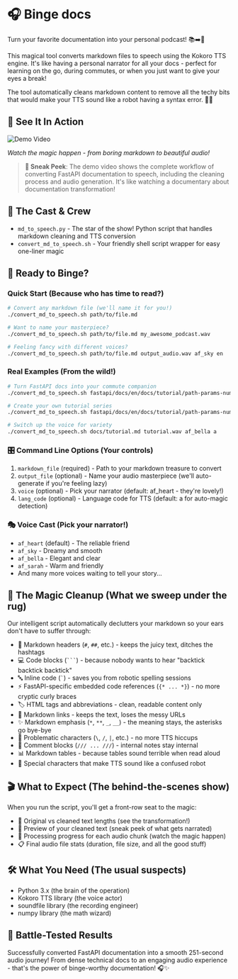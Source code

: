 # 🎧 Binge docs

Turn your favorite documentation into your personal podcast! 📚➡️🎵

This magical tool converts markdown files to speech using the Kokoro TTS engine. It's like having a personal narrator for all your docs - perfect for learning on the go, during commutes, or when you just want to give your eyes a break! 

The tool automatically cleans markdown content to remove all the techy bits that would make your TTS sound like a robot having a syntax error. 🤖✨

## 🎥 See It In Action

![Demo Video](https://x.com/VectorQl/status/1941400473552183762)

*Watch the magic happen - from boring markdown to beautiful audio!*

> **🌟 Sneak Peek**: The demo video shows the complete workflow of converting FastAPI documentation to speech, including the cleaning process and audio generation. It's like watching a documentary about documentation transformation!

## 📁 The Cast & Crew

- `md_to_speech.py` - The star of the show! Python script that handles markdown cleaning and TTS conversion
- `convert_md_to_speech.sh` - Your friendly shell script wrapper for easy one-liner magic

## 🚀 Ready to Binge?

### Quick Start (Because who has time to read?)
```bash
# Convert any markdown file (we'll name it for you!)
./convert_md_to_speech.sh path/to/file.md

# Want to name your masterpiece?
./convert_md_to_speech.sh path/to/file.md my_awesome_podcast.wav

# Feeling fancy with different voices?
./convert_md_to_speech.sh path/to/file.md output_audio.wav af_sky en
```

### Real Examples (From the wild!)
```bash
# Turn FastAPI docs into your commute companion
./convert_md_to_speech.sh fastapi/docs/en/docs/tutorial/path-params-numeric-validations.md

# Create your own tutorial series
./convert_md_to_speech.sh fastapi/docs/en/docs/tutorial/path-params-numeric-validations.md tutorial.wav

# Switch up the voice for variety
./convert_md_to_speech.sh docs/tutorial.md tutorial.wav af_bella a
```

### 🎛️ Command Line Options (Your controls)

1. `markdown_file` (required) - Path to your markdown treasure to convert
2. `output_file` (optional) - Name your audio masterpiece (we'll auto-generate if you're feeling lazy)
3. `voice` (optional) - Pick your narrator (default: af_heart - they're lovely!)
4. `lang_code` (optional) - Language code for TTS (default: a for auto-magic detection)

### 🎭 Voice Cast (Pick your narrator!)
- `af_heart` (default) - The reliable friend
- `af_sky` - Dreamy and smooth
- `af_bella` - Elegant and clear
- `af_sarah` - Warm and friendly
- And many more voices waiting to tell your story...

## 🧹 The Magic Cleanup (What we sweep under the rug)

Our intelligent script automatically declutters your markdown so your ears don't have to suffer through:

- 🔢 Markdown headers (`#`, `##`, etc.) - keeps the juicy text, ditches the hashtags
- 💻 Code blocks (` ``` `) - because nobody wants to hear "backtick backtick backtick"
- 🔤 Inline code (`` ` ``) - saves you from robotic spelling sessions
- ⚡ FastAPI-specific embedded code references (`{* ... *}`) - no more cryptic curly braces
- 🏷️ HTML tags and abbreviations - clean, readable content only
- 🔗 Markdown links - keeps the text, loses the messy URLs
- ✨ Markdown emphasis (`*`, `**`, `_`, `__`) - the meaning stays, the asterisks go bye-bye
- 🚫 Problematic characters (`\`, `/`, `|`, etc.) - no more TTS hiccups
- 💬 Comment blocks (`/// ... ///`) - internal notes stay internal
- 📊 Markdown tables - because tables sound terrible when read aloud
- 🎵 Special characters that make TTS sound like a confused robot

## 🎬 What to Expect (The behind-the-scenes show)

When you run the script, you'll get a front-row seat to the magic:
- 📏 Original vs cleaned text lengths (see the transformation!)
- 👀 Preview of your cleaned text (sneak peek of what gets narrated)
- 🎵 Processing progress for each audio chunk (watch the magic happen)
- 📋 Final audio file stats (duration, file size, and all the good stuff)

## 🛠️ What You Need (The usual suspects)

- Python 3.x (the brain of the operation)
- Kokoro TTS library (the voice actor)
- soundfile library (the recording engineer)
- numpy library (the math wizard)

## 🎯 Battle-Tested Results

Successfully converted FastAPI documentation into a smooth 251-second audio journey! From dense technical docs to an engaging audio experience - that's the power of binge-worthy documentation! 🎧✨ 